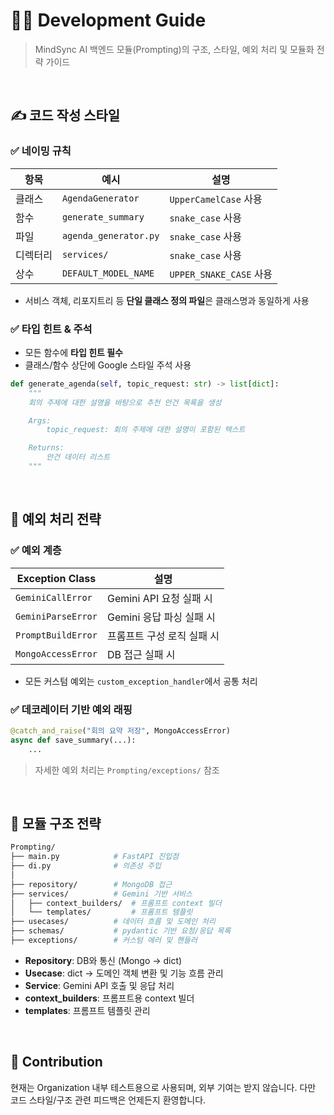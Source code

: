 # 🧑‍💻 Development Guide

> MindSync AI 백엔드 모듈(Prompting)의 구조, 스타일, 예외 처리 및 모듈화 전략 가이드

<br/>

## ✍️ 코드 작성 스타일

### ✅ 네이밍 규칙

| 항목           | 예시                  | 설명 |
|--------------|---------------------|------|
| 클래스          | `AgendaGenerator`   | `UpperCamelCase` 사용 |
| 함수           | `generate_summary`  | `snake_case` 사용 |
| 파일    | `agenda_generator.py` | `snake_case` 사용 |
| 디렉터리    | `services/`         | `snake_case` 사용 |
| 상수           | `DEFAULT_MODEL_NAME` | `UPPER_SNAKE_CASE` 사용 |
- 서비스 객체, 리포지트리 등 **단일 클래스 정의 파일**은 클래스명과 동일하게 사용

### ✅ 타입 힌트 & 주석

- 모든 함수에 **타입 힌트 필수**
- 클래스/함수 상단에 Google 스타일 주석 사용

```python
def generate_agenda(self, topic_request: str) -> list[dict]:
    """
    회의 주제에 대한 설명을 바탕으로 추천 안건 목록을 생성

    Args:
        topic_request: 회의 주제에 대한 설명이 포함된 텍스트

    Returns:
        안건 데이터 리스트
    """
```

<br/>

## 🧹 예외 처리 전략

### ✅ 예외 계층

| Exception Class | 설명 |
|-----------------|------|
| `GeminiCallError` | Gemini API 요청 실패 시 |
| `GeminiParseError` | Gemini 응답 파싱 실패 시 |
| `PromptBuildError` | 프롬프트 구성 로직 실패 시 |
| `MongoAccessError` | DB 접근 실패 시 |

- 모든 커스텀 예외는 `custom_exception_handler`에서 공통 처리

### ✅ 데코레이터 기반 예외 래핑

```python
@catch_and_raise("회의 요약 저장", MongoAccessError)
async def save_summary(...):
    ...
```

> 자세한 예외 처리는 `Prompting/exceptions/` 참조
 

<br/>

## 📁 모듈 구조 전략

```bash
Prompting/
├── main.py            # FastAPI 진입점
├── di.py              # 의존성 주입
│
├── repository/        # MongoDB 접근
├── services/          # Gemini 기반 서비스
│   ├── context_builders/  # 프롬프트 context 빌더
│   └── templates/         # 프롬프트 템플릿
├── usecases/          # 데이터 흐름 및 도메인 처리
├── schemas/           # pydantic 기반 요청/응답 목록
├── exceptions/        # 커스텀 에러 및 핸들러
```

- **Repository**: DB와 통신 (Mongo → dict)
- **Usecase**: dict → 도메인 객체 변환 및 기능 흐름 관리
- **Service**: Gemini API 호출 및 응답 처리
- **context_builders**: 프롬프트용 context 빌더
- **templates**: 프롬프트 템플릿 관리

<br/>

## 🤝 Contribution

현재는 Organization 내부 테스트용으로 사용되며, 외부 기여는 받지 않습니다.
다만 코드 스타일/구조 관련 피드백은 언제든지 환영합니다.